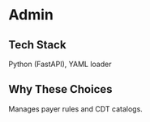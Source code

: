 # Admin

## Tech Stack
Python (FastAPI), YAML loader

## Why These Choices
Manages payer rules and CDT catalogs.
